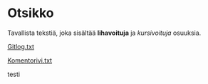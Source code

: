 # Otsikko
Tavallista tekstiä, joka sisältää **lihavoituja** ja *kursivoituja* osuuksia.

[Gitlog.txt](https://github.com/haxsampo/ot2020_2/blob/master/laskarit/gitlog.txt)

[Komentorivi.txt](https://github.com/haxsampo/ot2020_2/blob/master/laskarit/komentorivi.txt)

testi
